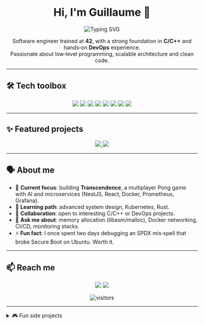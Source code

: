<h1 align="center">Hi, I'm Guillaume 👋</h1>

<p align="center">
  <img src="https://readme-typing-svg.demolab.com/?font=Fira+Code&size=28&pause=1000&color=F3F3F3&center=true&vCenter=true&width=600&lines=42-trained+Software+Engineer;C%2FC%2B%2B+%E2%80%A2+DevOps+%E2%80%A2+Docker+fan;Always+building,+always+learning" alt="Typing SVG" />
</p>

<p align="center">
  Software engineer trained at <strong>42</strong>, with a strong foundation in <strong>C/C++</strong> and hands‑on <strong>DevOps</strong> experience.<br>
  Passionate about low‑level programming, scalable architecture and clean code.
</p>

---

## 🛠️ Tech toolbox

<div align="center">
  <img src="https://img.shields.io/badge/C-A8B9CC?style=for-the-badge&logo=c&logoColor=white"/>
  <img src="https://img.shields.io/badge/C++-00599C?style=for-the-badge&logo=cplusplus&logoColor=white"/>
  <img src="https://img.shields.io/badge/JavaScript-F7DF1E?style=for-the-badge&logo=javascript&logoColor=black"/>
  <img src="https://img.shields.io/badge/Docker-2496ED?style=for-the-badge&logo=docker&logoColor=white"/>
  <img src="https://img.shields.io/badge/Prometheus-E6522C?style=for-the-badge&logo=prometheus&logoColor=white"/>
  <img src="https://img.shields.io/badge/Grafana-F46800?style=for-the-badge&logo=grafana&logoColor=white"/>
  <img src="https://img.shields.io/badge/Nginx-009639?style=for-the-badge&logo=nginx&logoColor=white"/>
  <img src="https://img.shields.io/badge/SQLite-003B57?style=for-the-badge&logo=sqlite&logoColor=white"/>
</div>

---

## ✨ Featured projects

<p align="center">
  <a href="https://github.com/Kirotan/Cub3d">
    <img src="https://github-readme-stats.vercel.app/api/pin/?username=Kirotan&repo=Cub3d&theme=radical" />
  </a>
  <a href="https://github.com/Kirotan/Inception">
    <img src="https://github-readme-stats.vercel.app/api/pin/?username=Kirotan&repo=Inception&theme=radical" />
  </a>
</p>

---

## 🗣️ About me

* 🔭 **Current focus**: building **Transcendence**, a multiplayer Pong game with AI and microservices (NestJS, React, Docker, Prometheus, Grafana).
* 🧠 **Learning path**: advanced system design, Kubernetes, Rust.
* 🤝 **Collaboration**: open to interesting C/C++ or DevOps projects.
* 💬 **Ask me about**: memory allocation (libasm/malloc), Docker networking, CI/CD, monitoring stacks.
* ⚡ **Fun fact**: I once spent two days debugging an SPDX mis‑spell that broke Secure Boot on Ubuntu. Worth it.

---

## 📫 Reach me

<p align="center">
  <a href="https://linkedin.com/in/guillaume-doumer-42gdoumer"><img src="https://img.shields.io/badge/LinkedIn-%230077B5.svg?style=for-the-badge&logo=linkedin&logoColor=white"/></a>
  <a href="mailto:kirotan@example.com"><img src="https://img.shields.io/badge/Email-D14836?style=for-the-badge&logo=gmail&logoColor=white"/></a>
</p>

<p align="center">
  <img src="https://komarev.com/ghpvc/?username=Kirotan&style=flat-square" alt="visitors"/>
</p>

---

<details>
  <summary>🎮 Fun side projects</summary>
  <ul>
    <li><strong>Proxmox Server</strong> – Set up a Proxmox server with a Debian Docker stack.</li>
  </ul>
</details>
